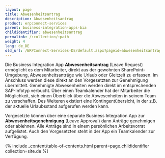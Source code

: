 ```yaml
---
layout: page
title: Abwesenheitsantrag
description: Abwesenheitsantrag
product: erpconnect-services
parent: business-integration-apps-bia
childidentifier: abwesenheitsantrag
permalink: /:collection/:path
weight: 4
lang: de_DE
old_url: /ERPConnect-Services-DE/default.aspx?pageid=abwesenheitsantrag
---
```


Die Business Integration App **Abwesenheitsantrag** (Leave Request) ermöglicht es dem Mitarbeiter, direkt aus der gewohnten SharePoint-Umgebung, Abwesenheitsanträge wie Urlaub oder Gleitzeit zu erfassen. Im Anschluss werden diese direkt an den Vorgesetzten zur Genehmigung übermittelt. Genehmigte Abwesenheiten werden direkt im entsprechenden SAP-Infotyp verbucht. Über einen Teamkalender hat der Mitarbeiter die Möglichkeit, sich einen Überblick über die Abwesenheiten in seinem Team zu verschaffen. Des Weiteren existiert eine Kontingentübersicht, in der z.B. der aktuelle Urlaubsstand aufgerufen werden kann. 

Vorgesetzte können über eine separate Business Integration App zur **Abwesenheitsgenehmigung** (Leave Approval) dann Anträge genehmigen oder ablehnen. Alle Anträge sind in einem persönlichen Arbeitsvorrat aufgelistet. Auch den Vorgesetzten steht in der App ein Teamkalender zur Verfügung.

{% include _content/table-of-contents.html parent=page.childidentifier collection=site.de %}  

